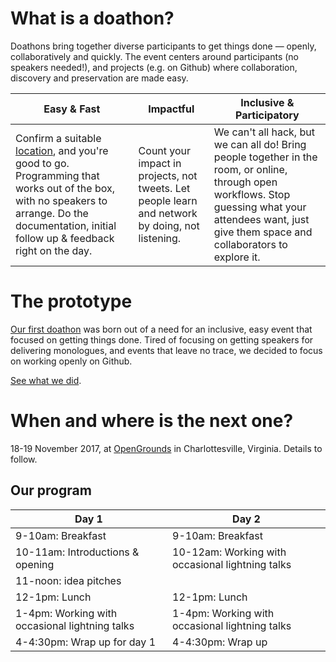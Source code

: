 # What is a doathon?

Doathons bring together diverse participants to get things done &mdash; openly, collaboratively and quickly. The event centers around participants (no speakers needed!), and projects (e.g. on Github) where collaboration, discovery and preservation are made easy. 

| Easy & Fast | Impactful | Inclusive & Participatory |
| --- | --- | --- |
| Confirm a suitable [location](guide/location.md), and you're good to go. Programming that works out of the box, with no speakers to arrange. Do the documentation, initial follow up & feedback right on the day. | Count your impact in projects, not tweets. Let people learn and network by doing, not listening. | We can't all hack, but we can all do! Bring people together in the room, or online, through open workflows. Stop guessing what your attendees want, just give them space and collaborators to explore it. |

# The prototype

[Our first doathon](https://github.com/sparcopen/open-research-doathon) was born out of a need for an inclusive, easy event that focused on getting things done. Tired of focusing on getting speakers for delivering monologues, and events that leave no trace, we decided to focus on working openly on Github.

[See what we did](https://github.com/sparcopen/Open-Research-doathon/issues?utf8=%E2%9C%93&q=is%3Aissue).

# When and where is the next one?

18-19 November 2017, at [OpenGrounds](https://opengrounds.virginia.edu/) in Charlottesville, Virginia. Details to follow.

## Our program

| Day 1                                          | Day 2                                            |
|------------------------------------------------|--------------------------------------------------|
| 9-10am: Breakfast                              | 9-10am: Breakfast                                |
| 10-11am: Introductions & opening               | 10-12am: Working with occasional lightning talks |
| 11-noon: idea pitches                          | 
| 12-1pm: Lunch                                  | 12-1pm: Lunch                                    |
| 1-4pm: Working with occasional lightning talks | 1-4pm: Working with occasional lightning talks   |
| 4-4:30pm: Wrap up for day 1                    | 4-4:30pm: Wrap up                                |

